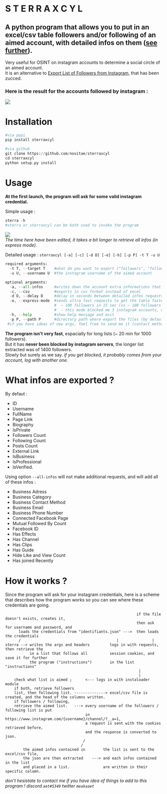 # S T E R R A X C Y L
## A python program that allows you to put in an excel/csv table followers and/or following of an aimed account, with detailed infos on them ([see further](https://github.com/novitae/sterraxcyl#what-infos-are-exported-)).
Very useful for OSINT on instagram accounts to determine a social circle of an aimed account.  
It is an alternative to [Export List of Followers from Instagram](https://chrome-stats.com/d/hcdbfckhdcpepllecbkaaojfgipnpbpb), that has been zucced.
### Here is the result for the accounts followed by instagram :
![](https://i.imgur.com/1NYgyUn.png)

# Installation
```python
#via pypi
pip install sterraxcyl

#via github
git clone https://github.com/novitae/sterraxcyl
cd sterraxcyl
python setup.py install
```
# Usage
**At the first launch, the program will ask for some valid instagram credential.**  

Simple usage :
```python
sterra -h
#sterra or sterraxcyl can be both used to invoke the program
```
![](https://i.imgur.com/rZ1qbG5.gif)  
_The time here have been edited, it takes a bit longer to retrieve all infos (in express mode)._

Detailed usage : `sterraxcyl [-a] [-c] [-d D] [-e] [-h] [-p P] -t T -u U`  
```python
required arguments:
  -t T, --target T    #what do you want to export ("followers", "following" or "both")
  -u U, --username U  #the instagram username of the aimed account

optional arguments:
  -a, --all-infos     #writes down the account extra informations that the program originaly ignores (see further)
  -c, --csv           #exports in csv format instead of excel
  -d D, --delay D     #delay in seconds between detailed infos requests
  -e, --express-mode  #sends ultra fast requests to get the table faster; deactivated if more than 200 usernames in lists
                      #  ~ 100 followers in 15 sec (vs ~ 100 followers in 2 min for normal method)
                      #  - this mode blocked me 3 instagram accounts, use it only on little lists (less than 150 accounts in the aimed list, more there are, higher you risks to get blocked are)
  -h, --help          #show help message and exit
  -p P, --path P      #directory path where export the files (by default in your module path)
 #if you have ideas of new args, feel free to send me it (contact method on my github profile))
```

**The program isn't very fast**, espacially for long lists (~ 20 min for 1000 followers).  
But it has **never been blocked by instagram servers**, the longer list extracted was of 1400 followers.  
Slowly but surely as we say. _if you get blocked, it probably comes from your account, log with another one._

# What infos are exported ?
By defaut :  
- ID
- Username
- FullName
- Page Link
- Biography
- IsPrivate
- Followers Count
- Following Count
- Posts Count
- External Link
- IsBusiness
- IsProfessional
- IsVerified. 

Using option `--all-infos` will not make additional requests, and will add all of these infos :  
- Business Adress
- Business Category
- Business Contact Method
- Business Email
- Business Phone Number
- Connected Facebook Page
- Mutual Followed By Count
- Facebook ID
- Has Effects
- Has Channel
- Has Clips
- Has Guide
- Hide Like and View Count
- Has joined Recently


# How it works ?
Since the program will ask for your instagram credentials, here is a scheme that describes how the program works so you can see where these credentials are going.
```
                                                           if the file doesn't exists, creates it,
                                                           then ask for username and password, and
      loads the credentials from "identifiants.json" --->  then loads the credentials
      /                                           |               |
sterra --> writes the args and headers         logs in with requests, then retrieve the
           in a list that follows all          session cookies, and save it for further
           the program ("instructions")        in the list "instructions"
                                                            |
                                                            |
    check what list is aimed ;      <--- logs in with instaloader module
    if both, retrieve followers
    list, then following list. --------------> excel/csv file is created, and the head of the columns written.
    if followers / following,
    retrieve the aimed list.   ---> every username of the followers / following list is put
                                    in https://www.instagram.com/{username}/channel/?__a=1,
                                    a request is sent with the cookies retrieved before,
                                    and the response is converted to json.
                                   /                                                                        
                                  /                                                                         
        the aimed infos contained in        the list is sent to the excel/csv file,
        the json are then extracted    ---> and each infos contained in the list
        and placed in a list.               are written in their specific column.
```
_don't hesistate to contact me if you have idea of things to add to this program ! discord `aet#5349` twitter `meakaaet`_
